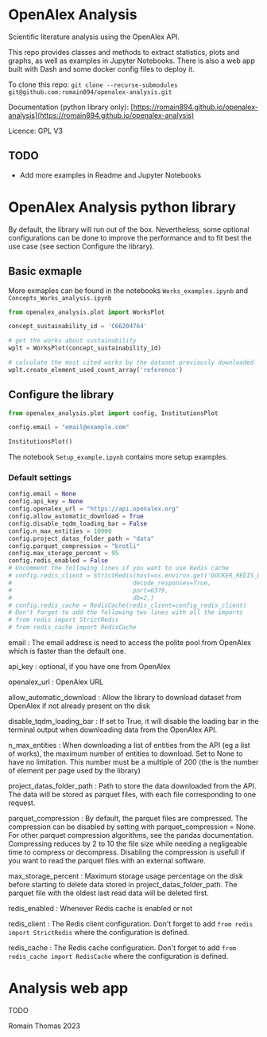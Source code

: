 # OpenAlex Analysis

Scientific literature analysis using the OpenAlex API.

This repo provides classes and methods to extract statistics, plots and graphs, as well as examples in Jupyter Notebooks. There is also a web app built with Dash and some docker config files to deploy it.

To clone this repo: `git clone --recurse-submodules git@github.com:romain894/openalex-analysis.git`

Documentation (python library only): [https://romain894.github.io/openalex-analysis](https://romain894.github.io/openalex-analysis)

Licence: GPL V3

## TODO

  - Add more examples in Readme and Jupyter Notebooks

# OpenAlex Analysis python library

By default, the library will run out of the box. Nevertheless, some optional configurations can be done to improve the performance and to fit best the use case (see section Configure the library).

## Basic exmaple

More exmaples can be found in the notebooks `Works_examples.ipynb` and `Concepts_Works_analysis.ipynb`

```python
from openalex_analysis.plot import WorksPlot

concept_sustainability_id = 'C66204764'

# get the works about sustainability
wplt = WorksPlot(concept_sustainability_id)

# calculate the most cited works by the dataset previously downloaded
wplt.create_element_used_count_array('reference')

```

## Configure the library

```python
from openalex_analysis.plot import config, InstitutionsPlot

config.email = "email@example.com"

InstitutionsPlot()
```

The notebook `Setup_example.ipynb` contains more setup examples.

### Default settings

```python
config.email = None
config.api_key = None
config.openalex_url = "https://api.openalex.org"
config.allow_automatic_download = True
config.disable_tqdm_loading_bar = False
config.n_max_entities = 10000
config.project_datas_folder_path = "data"
config.parquet_compression = "brotli"
config.max_storage_percent = 95
config.redis_enabled = False
# Uncomment the following lines if you want to use Redis cache
# config.redis_client = StrictRedis(host=os.environ.get('DOCKER_REDIS_URL', "localhost"),
#                                  decode_responses=True,
#                                  port=6379,
#                                  db=2,)
# config.redis_cache = RedisCache(redis_client=config_redis_client)
# Don't forget to add the following two lines with all the imports
# from redis import StrictRedis
# from redis_cache import RedisCache
```

email
: The email address is need to access the polite pool from OpenAlex which is faster than the default one.

api_key
: optional, if you have one from OpenAlex

openalex_url
: OpenAlex URL

allow_automatic_download
: Allow the library to download dataset from OpenAlex if not already present on the disk

disable_tqdm_loading_bar
: If set to True, it will disable the loading bar in the terminal output when downloading data from the OpenAlex API.

n_max_entities
: When downloading a list of entities from the API (eg a list of works), the maximum number of entities to download. Set to None to have no limitation. This number must be a multiple of 200 (the is the number of element per page used by the library)

project_datas_folder_path
: Path to store the data downloaded from the API. The data will be stored as parquet files, with each file corresponding to one request.

parquet_compression
: By default, the parquet files are compressed. The compression can be disabled by setting with parquet_compression = None. For other parquet compression algorithms, see the pandas documentation. Compressing reduces by 2 to 10 the file size while needing a negligeable time to compress or decompress. Disabling the compression is usefull if you want to read the parquet files with an external software.

max_storage_percent
: Maximum storage usage percentage on the disk before starting to delete data stored in project_datas_folder_path. The parquet file with the oldest last read data will be deleted first.

redis_enabled
: Whenever Redis cache is enabled or not

redis_client
: The Redis client configuration. Don't forget to add `from redis import StrictRedis` where the configuration is defined.

redis_cache
: The Redis cache configuration. Don't forget to add `from redis_cache import RedisCache` where the configuration is defined.



# Analysis web app

TODO


Romain Thomas 2023